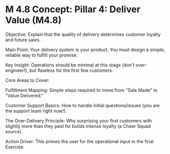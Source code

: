 # M 4.8 Concept: Pillar 4: Deliver Value (M4.8)
Objective: Explain that the quality of delivery determines customer loyalty and future sales.

Main Point: Your delivery system is your product. You must design a simple, reliable way to fulfill your promise.

Key Insight: Operations should be minimal at this stage (don't over-engineer!), but flawless for the first few customers.

Core Areas to Cover:

Fulfillment Mapping: Simple steps required to move from "Sale Made" to "Value Delivered."

Customer Support Basics: How to handle initial questions/issues (you are the support team right now!).

The Over-Delivery Principle: Why surprising your first customers with slightly more than they paid for builds intense loyalty (a Cheer Squad source).

Action Driver: This primes the user for the operational input in the final Exercise.